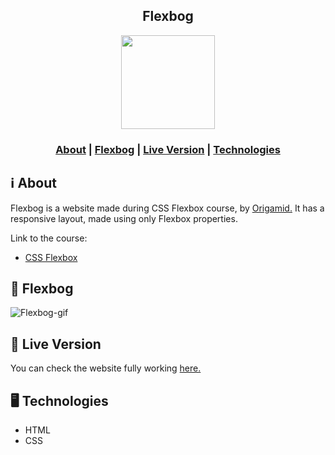 <h2 align="center">
Flexbog
</h2>

<p align="center"> 
<img src="https://i.pinimg.com/originals/2b/26/75/2b267547b45b53f39ae691d359b77d93.png" width="150" heigth="150">
</p>

<h3 align="center">  
    <a href="#information_source-about">About</a> | 
    <a href="#page_facing_up-flexbog">Flexbog</a> |
    <a href="#link-live-version">Live Version</a> |
    <a href="#desktop_computer-technologies">Technologies</a>
</h3>


## :information_source: About
Flexbog is a website made during CSS Flexbox course, by <a href="https://www.origamid.com/">Origamid.</a> It has a responsive layout, made using only Flexbox properties.

Link to the course: 
<ul>
  <li><a href="https://www.origamid.com/curso/css-flexbox/">CSS Flexbox</a></li>
</ul>

## :page_facing_up: Flexbog

![Flexbog-gif](https://user-images.githubusercontent.com/34722707/90570319-d180ca80-e185-11ea-90b5-e0f21d22269d.gif)


## :link: Live Version


You can check the website fully working <a href="https://flexbog-origamid.netlify.app/">here.</a>

## :desktop_computer: Technologies
<ul>
  <li>HTML</li>
  <li>CSS</li>
</ul>

